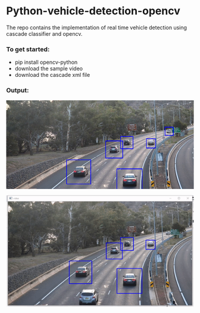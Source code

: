 # Python-vehicle-detection-opencv
The repo contains the implementation of real time vehicle detection using cascade classifier and opencv.

### To get started:
- pip install opencv-python
- download the sample video
- download the cascade xml file

### Output:

![Output png](output.png)

![Output gif](output.gif)

